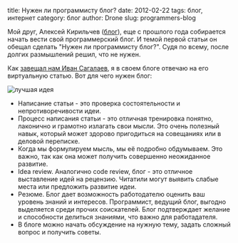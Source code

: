 title: Нужен ли программисту блог?
date: 2012-02-22
tags: блог, интернет
category: блог
author: Drone
slug: programmers-blog

Мой друг, Алексей Кирильчев ([блог](http://alex3ee.wordpress.com/)), еще с прошлого года собирается начать вести свой программерский блог. И темой первой статьи он обещал сделать "Нужен ли программисту блог?". Судя по всему, после долгих размышлений решил, что не нужен.

Как [завещал нам Иван Сагалаев](http://softwaremaniacs.org/blog/2011/01/24/cross-blog-discussions/), я в своем блоге отвечаю на его виртуальную статью. Вот для чего нужен блог:

![лучшая идея](http://web-pm.ru/dilbert/archive/2011-08-29-rus.gif)

* Написание статьи - это проверка состоятельности и непротиворечивости идеи.
* Процесс написания статьи - это отличная тренировка понятно, лаконично и грамотно излагать свои мысли. Это очень полезный навык, который может здорово пригодиться на совещаниях или в деловой переписке. 
* Когда мы формулируем мысль, мы её подробно обдумываем. Это важно, так как она может получить совершенно неожиданное развитие.
* Idea review. Аналогично code review, блог - это отличное выставление идей на рецензию. Читатили могут выявить слабые места или предложить развитие идеи.
* Резюме. Блог дает возможность работодателю оценить ваш уровень знаний и интересов. Программист, ведущий блог, выгодно выделяется среди прочих соискателей. Блог подтверждает желание и способности делиться знаниями, что важно для работадателя.
* В блоге можно начать обсуждение на нужную тему, задать сложный вопрос и получить советы.
